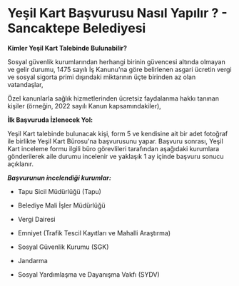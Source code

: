 # Yeşil Kart Başvurusu Nasıl Yapılır ? - Sancaktepe Belediyesi

**Kimler Yeşil Kart Talebinde Bulunabilir?**

Sosyal güvenlik kurumlarından herhangi birinin güvencesi altında olmayan ve gelir durumu, 1475 sayılı İş Kanunu’na göre belirlenen asgari ücretin vergi ve sosyal sigorta primi dışındaki miktarının üçte birinden az olan vatandaşlar,

Özel kanunlarla sağlık hizmetlerinden ücretsiz faydalanma hakkı tanınan kişiler (örneğin, 2022 sayılı Kanun kapsamındakiler),

**İlk Başvuruda İzlenecek Yol:**

Yeşil Kart talebinde bulunacak kişi, form 5 ve kendisine ait bir adet fotoğraf ile birlikte Yeşil Kart Bürosu'na başvurusunu yapar. Başvuru sonrası, Yeşil Kart inceleme formu ilgili büro görevlileri tarafından aşağıdaki kurumlara gönderilerek aile durumu incelenir ve yaklaşık 1 ay içinde başvuru sonucu açıklanır.

**_Başvurunun incelendiği kurumlar:_**

-   Tapu Sicil Müdürlüğü (Tapu)

-   Belediye Mali İşler Müdürlüğü

-   Vergi Dairesi

-   Emniyet (Trafik Tescil Kayıtları ve Mahalli Araştırma)

-   Sosyal Güvenlik Kurumu (SGK)

-   Jandarma

-   Sosyal Yardımlaşma ve Dayanışma Vakfı (SYDV)
